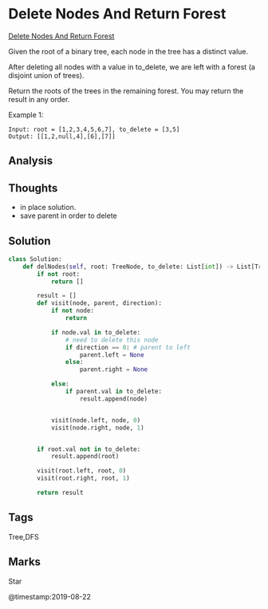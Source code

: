 # Delete Nodes And Return Forest

[Delete Nodes And Return Forest](https://leetcode.com/problems/delete-nodes-and-return-forest)

Given the root of a binary tree, each node in the tree has a distinct value.

After deleting all nodes with a value in to\_delete, we are left with a forest \(a disjoint union of trees\).

Return the roots of the trees in the remaining forest. You may return the result in any order.

Example 1:

```text
Input: root = [1,2,3,4,5,6,7], to_delete = [3,5]
Output: [[1,2,null,4],[6],[7]]
```

## Analysis

## Thoughts
- in place solution.
- save parent in order to delete 
## Solution

```python
class Solution:
    def delNodes(self, root: TreeNode, to_delete: List[int]) -> List[TreeNode]:
        if not root:
            return []

        result = []
        def visit(node, parent, direction):
            if not node:
                return 

            if node.val in to_delete:          
                # need to delete this node
                if direction == 0: # parent to left
                    parent.left = None
                else:
                    parent.right = None

            else:
                if parent.val in to_delete:
                    result.append(node)


            visit(node.left, node, 0)
            visit(node.right, node, 1)


        if root.val not in to_delete:
            result.append(root)

        visit(root.left, root, 0)
        visit(root.right, root, 1)    

        return result
```

## Tags

Tree,DFS

## Marks

Star

@timestamp:2019-08-22